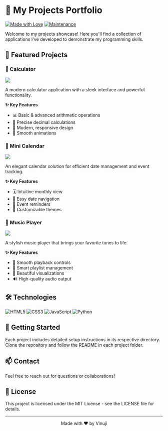 # 🚀 My Projects Portfolio

[![Made with Love](https://img.shields.io/badge/Made%20with-Love-red.svg)](https://shields.io/)
[![Maintenance](https://img.shields.io/badge/Maintained%3F-yes-green.svg)](https://shields.io/)

Welcome to my projects showcase! Here you'll find a collection of applications I've developed to demonstrate my programming skills.

## 📱 Featured Projects

### 🔢 Calculator
<img src="https://img.shields.io/badge/Status-Complete-brightgreen"/>

A modern calculator application with a sleek interface and powerful functionality.

**✨ Key Features**
* 📊 Basic & advanced arithmetic operations
* 🎯 Precise decimal calculations
* 🎨 Modern, responsive design
* 💫 Smooth animations

### 📅 Mini Calendar
<img src="https://img.shields.io/badge/Status-Active-blue"/>

An elegant calendar solution for efficient date management and event tracking.

**✨ Key Features**
* 🗓️ Intuitive monthly view
* 🎯 Easy date navigation
* 🔔 Event reminders
* 🎨 Customizable themes

### 🎵 Music Player
<img src="https://img.shields.io/badge/Status-Active-blue"/>

A stylish music player that brings your favorite tunes to life.

**✨ Key Features**
* 🎼 Smooth playback controls
* 📑 Smart playlist management
* 🎨 Beautiful visualizations
* 🔊 High-quality audio output

## 🛠️ Technologies

![HTML5](https://img.shields.io/badge/HTML5-E34F26?style=for-the-badge&logo=html5&logoColor=white)
![CSS3](https://img.shields.io/badge/CSS3-1572B6?style=for-the-badge&logo=css3&logoColor=white)
![JavaScript](https://img.shields.io/badge/JavaScript-F7DF1E?style=for-the-badge&logo=javascript&logoColor=black)
![Python](https://img.shields.io/badge/Python-3776AB?style=for-the-badge&logo=python&logoColor=white)

## 🚀 Getting Started

Each project includes detailed setup instructions in its respective directory. Clone the repository and follow the README in each project folder.

## 📫 Contact

Feel free to reach out for questions or collaborations!

## 📝 License

This project is licensed under the MIT License - see the LICENSE file for details.

---
<p align="center">Made with ❤️ by Vinuji</p>